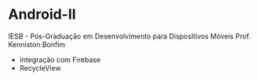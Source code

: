 # Android-II
IESB - Pós-Graduação em Desenvolvimento para Dispositivos Móveis
Prof. Kenniston Bonfim

- Integração com Firebase
- RecycleView
